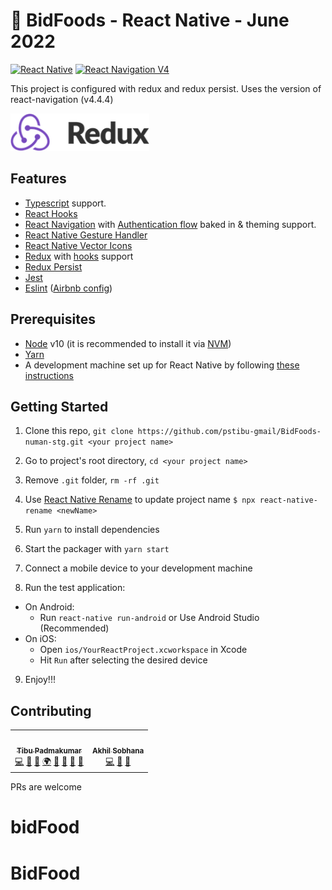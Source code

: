 # 🚀 BidFoods - React Native - June 2022

[![React Native](https://img.shields.io/badge/React%20Native-v0.64.2-green.svg)](https://facebook.github.io/react-native/)
[![React Navigation V4](https://img.shields.io/badge/React%20Navigation-v4.4.4-blue.svg)](https://reactnavigation.org/)

This project is configured with redux and redux persist. Uses the version of react-navigation (v4.4.4)

<p float="left">
<a href='http://redux.js.org'><img src='https://github.com/pstibu-gmail/images/raw/master/redux.png' height='60' alt='Redux Logo' aria-label='redux.js.org' /></a>
</p>

## Features
- [Typescript](https://www.typescriptlang.org/) support.
- [React Hooks](https://reactjs.org/docs/hooks-intro.html)
- [React Navigation](https://reactnavigation.org/) with [Authentication flow](https://reactnavigation.org/docs/auth-flow) baked in & theming support.
- [React Native Gesture Handler](https://github.com/kmagiera/react-native-gesture-handler)
- [React Native Vector Icons](https://github.com/oblador/react-native-vector-icons)
- [Redux](http://redux.js.org/) with [hooks](https://react-redux.js.org/api/hooks) support
- [Redux Persist](https://github.com/rt2zz/redux-persist/)
- [Jest](https://facebook.github.io/jest/)
- [Eslint](http://eslint.org/) ([Airbnb config](https://github.com/airbnb/javascript/tree/master/packages/eslint-config-airbnb))

## Prerequisites

- [Node](https://nodejs.org) v10 (it is recommended to install it via [NVM](https://github.com/creationix/nvm))
- [Yarn](https://yarnpkg.com/)
- A development machine set up for React Native by following [these instructions](https://facebook.github.io/react-native/docs/getting-started.html)

## Getting Started

1. Clone this repo, `git clone https://github.com/pstibu-gmail/BidFoods-numan-stg.git <your project name>`
2. Go to project's root directory, `cd <your project name>`
3. Remove `.git` folder, `rm -rf .git`
4. Use [React Native Rename](https://github.com/junedomingo/react-native-rename) to update project name `$ npx react-native-rename <newName>`
5. Run `yarn` to install dependencies

6. Start the packager with `yarn start`
7. Connect a mobile device to your development machine
8. Run the test application:

- On Android:
  - Run `react-native run-android` or Use Android Studio (Recommended)
- On iOS:
  - Open `ios/YourReactProject.xcworkspace` in Xcode
  - Hit `Run` after selecting the desired device

9. Enjoy!!!

## Contributing
<table>
  <tr>
    <td align="center"><a href="https://github.com/pstibu-gmail"><img src="https://avatars.githubusercontent.com/u/43640110?v=3?s=100" width="100px;" alt=""/><br /><sub><b>Tibu Padmakumar</b></sub></a><br /> <a href="https://github.com/pstibu-gmail/wisecaller/commits?author=pstibu-gmail" title="Code">💻</a> <a href="https://github.com/pstibu-gmail/wisecaller/commits?author=pstibu-gmail" title="Documentation">📖</a> <a href="https://github.com/pstibu-gmail/wisecaller/pulls?q=is%3Apr+reviewed-by%3Apstibu-gmail" title="Reviewed Pull Requests">👀</a> <a href="#translation-pstibu-gmail" title="Translation">🌍</a> <a href="#talk-pstibu-gmail" title="Talks">📢</a> <a href="#question-pstibu-gmail" title="Answering Questions">💬</a> <a href="#tool-pstibu-gmail" title="Tools">🔧</a> <a href="#maintenance-pstibu-gmail" title="Maintenance">🚧</a></td>
    <td align="center"><a href="https://github.com/AkhilSobhana"><img src="https://avatars.githubusercontent.com/u/61876729?v=3?s=100" width="100px;" alt=""/><br /><sub><b>Akhil Sobhana</b></sub></a><br /> <a href="https://github.com/pstibu-gmail/wisecaller/commits?author=AkhilSobhana" title="Code">💻</a> <a href="https://github.com/pstibu-gmail/wisecaller/commits?author=AkhilSobhana" title="Documentation">📖</a> <a href="https://github.com/pstibu-gmail/wisecaller/pulls?q=is%3Apr+reviewed-by%3AAkhilSobhana" title="Reviewed Pull Requests">👀</a></td>
  </tr>
 </table>

PRs are welcome
# bidFood
# BidFood
